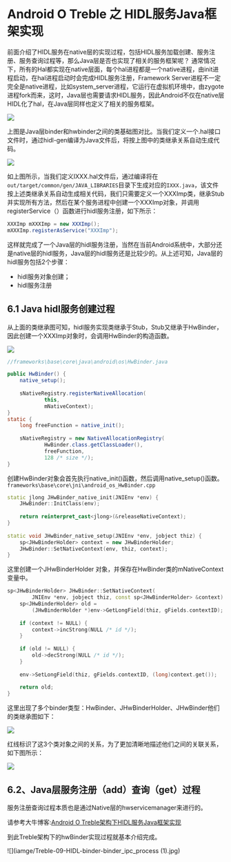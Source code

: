 # Android O Treble 之 HIDL服务Java框架实现
前面介绍了HIDL服务在native层的实现过程，包括HIDL服务加载创建、服务注册、服务查询过程等，那么Java层是否也实现了相关的服务框架呢？ 通常情况下，所有的Hal都实现在native层面，每个hal进程都是一个native进程，由init进程启动，在hal进程启动时会完成HIDL服务注册，Framework Server进程不一定完全是native进程，比如system_server进程，它运行在虚拟机环境中，由zygote进程fork而来，这时，Java层也需要请求HIDL服务，因此Android不仅在native层HIDL化了hal，在Java层同样也定义了相关的服务框架。

![](image/Treble-25-Java-binder.png)

上图是Java层binder和hwbinder之间的类基础图对比。当我们定义一个.hal接口文件时，通过hidl-gen编译为Java文件后，将按上图中的类继承关系自动生成代码。

![](image/Treble-26-Java-binder-class-inherit.png)

如上图所示，当我们定义IXXX.hal文件后，通过编译将在`out/target/common/gen/JAVA_LIBRARIES`目录下生成对应的`IXXX.java`，该文件按上述类继承关系自动生成相关代码，我们只需要定义一个XXXImp类，继承Stub并实现所有方法，然后在某个服务进程中创建一个XXXImp对象，并调用registerService（）函数进行hidl服务注册，如下所示：

```java
XXXImp mXXXImp = new XXXImp();
mXXXImp.registerAsService("XXXImp");
```
这样就完成了一个Java层的hidl服务注册，当然在当前Android系统中，大部分还是native层的hidl服务，Java层的hidl服务还是比较少的。从上述可知，Java层的hidl服务包括2个步骤：

* hidl服务对象创建；
* hidl服务注册

## 6.1 Java hidl服务创建过程

从上面的类继承图可知，hidl服务实现类继承于Stub，Stub又继承于HwBinder，因此创建一个XXXImp对象时，会调用HwBinder的构造函数。

![](image/Treble-27-HwBinder.java.setup.png)

```java
//frameworks\base\core\java\android\os\HwBinder.java

public HwBinder() {
	native_setup();
 
	sNativeRegistry.registerNativeAllocation(
			this,
			mNativeContext);
}
static {
	long freeFunction = native_init();
 
	sNativeRegistry = new NativeAllocationRegistry(
			HwBinder.class.getClassLoader(),
			freeFunction,
			128 /* size */);
}
```

创建HwBinder对象会首先执行native_init()函数，然后调用native_setup()函数。
`frameworks\base\core\jni\android_os_HwBinder.cpp`

```cpp
static jlong JHwBinder_native_init(JNIEnv *env) {
    JHwBinder::InitClass(env);
 
    return reinterpret_cast<jlong>(&releaseNativeContext);
}
 
static void JHwBinder_native_setup(JNIEnv *env, jobject thiz) {
    sp<JHwBinderHolder> context = new JHwBinderHolder;
    JHwBinder::SetNativeContext(env, thiz, context);
}
```
这里创建一个JHwBinderHolder 对象，并保存在HwBinder类的mNativeContext变量中。

```cpp
sp<JHwBinderHolder> JHwBinder::SetNativeContext(
        JNIEnv *env, jobject thiz, const sp<JHwBinderHolder> &context) {
    sp<JHwBinderHolder> old =
        (JHwBinderHolder *)env->GetLongField(thiz, gFields.contextID);
 
    if (context != NULL) {
        context->incStrong(NULL /* id */);
    }
 
    if (old != NULL) {
        old->decStrong(NULL /* id */);
    }
 
    env->SetLongField(thiz, gFields.contextID, (long)context.get());
 
    return old;
}
```
这里出现了多个binder类型：HwBinder、JHwBinderHolder、JHwBinder他们的类继承图如下：

![](image/Treble-28-Java-binder---.png)

红线标识了这3个类对象之间的关系，为了更加清晰地描述他们之间的关联关系，如下图所示：

![](image/Treble-29-HIDL-java-object.png)

## 6.2、Java层服务注册（add）查询（get）过程
服务注册查询过程本质也是通过Native层的hwservicemanager来进行的。

请参考大牛博客:[Android O Treble架构下HIDL服务Java框架实现](https://blog.csdn.net/yangwen123/article/details/79876534)

到此Treble架构下的hwBinder实现过程就基本介绍完成。


![](iamge/Treble-09-HIDL-binder-binder_ipc_process (1).jpg)


